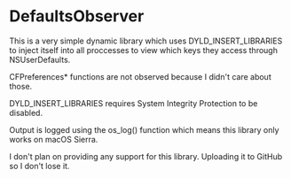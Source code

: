 # DefaultsObserver
This is a very simple dynamic library which uses DYLD_INSERT_LIBRARIES to inject itself into all proccesses to view which keys they access through NSUserDefaults. 

CFPreferences\* functions are not observed because I didn't care about those.

DYLD_INSERT_LIBRARIES requires System Integrity Protection to be disabled.

Output is logged using the os_log() function which means this library only works on macOS Sierra.

I don't plan on providing any support for this library. Uploading it to GitHub so I don't lose it.
